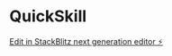 # QuickSkill

[Edit in StackBlitz next generation editor ⚡️](https://stackblitz.com/~/github.com/agnij-dutta/QuickSkill)